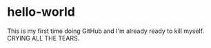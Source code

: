 # hello-world
This is my first time doing GitHub and I'm already ready to kill myself. CRYING ALL THE TEARS.
